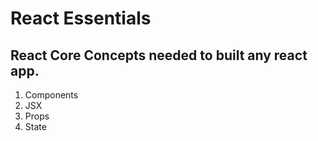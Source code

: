 # React Essentials

## React Core Concepts needed to built any react app.

1. Components 
2. JSX
3. Props
3. State